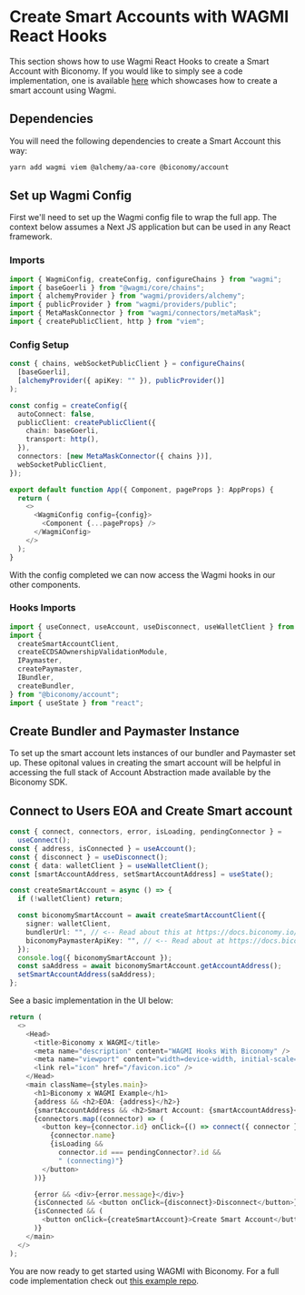# Create Smart Accounts with WAGMI React Hooks

This section shows how to use Wagmi React Hooks to create a Smart Account with Biconomy. If you would like to simply see a code implementation, one is available [here](https://github.com/bcnmy/biconomy_wagmi_example) which showcases how to create a smart account using Wagmi.

## Dependencies

You will need the following dependencies to create a Smart Account this way:

```bash
yarn add wagmi viem @alchemy/aa-core @biconomy/account
```

## Set up Wagmi Config

First we'll need to set up the Wagmi config file to wrap the full app. The context below assumes a Next JS application but can be used in any React framework.

### Imports

```typescript
import { WagmiConfig, createConfig, configureChains } from "wagmi";
import { baseGoerli } from "@wagmi/core/chains";
import { alchemyProvider } from "wagmi/providers/alchemy";
import { publicProvider } from "wagmi/providers/public";
import { MetaMaskConnector } from "wagmi/connectors/metaMask";
import { createPublicClient, http } from "viem";
```

### Config Setup

```typescript
const { chains, webSocketPublicClient } = configureChains(
  [baseGoerli],
  [alchemyProvider({ apiKey: "" }), publicProvider()]
);

const config = createConfig({
  autoConnect: false,
  publicClient: createPublicClient({
    chain: baseGoerli,
    transport: http(),
  }),
  connectors: [new MetaMaskConnector({ chains })],
  webSocketPublicClient,
});

export default function App({ Component, pageProps }: AppProps) {
  return (
    <>
      <WagmiConfig config={config}>
        <Component {...pageProps} />
      </WagmiConfig>
    </>
  );
}
```

With the config completed we can now access the Wagmi hooks in our other components.

### Hooks Imports

```typescript
import { useConnect, useAccount, useDisconnect, useWalletClient } from "wagmi";
import {
  createSmartAccountClient,
  createECDSAOwnershipValidationModule,
  IPaymaster,
  createPaymaster,
  IBundler,
  createBundler,
} from "@biconomy/account";
import { useState } from "react";
```

## Create Bundler and Paymaster Instance

To set up the smart account lets instances of our bundler and Paymaster set up. These opitonal values in creating the smart account will be helpful in accessing the full stack of Account Abstraction made available by the Biconomy SDK.

## Connect to Users EOA and Create Smart account

```typescript
const { connect, connectors, error, isLoading, pendingConnector } =
  useConnect();
const { address, isConnected } = useAccount();
const { disconnect } = useDisconnect();
const { data: walletClient } = useWalletClient();
const [smartAccountAddress, setSmartAccountAddress] = useState();

const createSmartAccount = async () => {
  if (!walletClient) return;

  const biconomySmartAccount = await createSmartAccountClient({
    signer: walletClient,
    bundlerUrl: "", // <-- Read about this at https://docs.biconomy.io/dashboard#bundler-url
    biconomyPaymasterApiKey: "", // <-- Read about at https://docs.biconomy.io/dashboard/paymaster
  });
  console.log({ biconomySmartAccount });
  const saAddress = await biconomySmartAccount.getAccountAddress();
  setSmartAccountAddress(saAddress);
};
```

See a basic implementation in the UI below:

```typescript
return (
  <>
    <Head>
      <title>Biconomy x WAGMI</title>
      <meta name="description" content="WAGMI Hooks With Biconomy" />
      <meta name="viewport" content="width=device-width, initial-scale=1" />
      <link rel="icon" href="/favicon.ico" />
    </Head>
    <main className={styles.main}>
      <h1>Biconomy x WAGMI Example</h1>
      {address && <h2>EOA: {address}</h2>}
      {smartAccountAddress && <h2>Smart Account: {smartAccountAddress}</h2>}
      {connectors.map((connector) => (
        <button key={connector.id} onClick={() => connect({ connector })}>
          {connector.name}
          {isLoading &&
            connector.id === pendingConnector?.id &&
            " (connecting)"}
        </button>
      ))}

      {error && <div>{error.message}</div>}
      {isConnected && <button onClick={disconnect}>Disconnect</button>}
      {isConnected && (
        <button onClick={createSmartAccount}>Create Smart Account</button>
      )}
    </main>
  </>
);
```

You are now ready to get started using WAGMI with Biconomy. For a full code implementation check out [this example repo](https://github.com/bcnmy/biconomy_wagmi_example).
